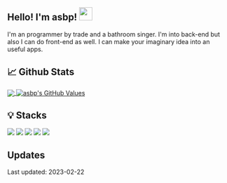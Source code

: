 ## Hello! I'm **asbp!** <img src="https://raw.githubusercontent.com/iampavangandhi/iampavangandhi/master/gifs/Hi.gif" width="30px"></h2>
I'm an programmer by trade and a bathroom singer. I'm into back-end but also I can do front-end as well.  I can make your imaginary idea into an useful apps. 

## 📈 Github Stats
<a href="https://github.com/asbp/asbp">
    <img align="center" src="https://github-readme-stats.vercel.app/api/top-langs/?username=asbp&layout=compact&text_color=C9CACC&hide=html,css,csharp,dart,gdscript,roff,glsl&title_color=FFFFFF&icon_color=1C68C5&bg_color=0D1117" />
  </a>
  <a href="https://github.com/asbp/asbp">
    <img align="center" src="https://github-readme-stats.vercel.app/api?username=asbp&show_icons=true&line_height=20&count_private=true&text_color=C9CACC&title_color=FFFFFF&icon_color=1C68C5&bg_color=0D1117" alt="asbp's GitHub Values" />
  </a>
  
## 💡 Stacks
![](https://img.shields.io/badge/JavaScript-F7DF1E?style=for-the-badge&logo=javascript&logoColor=black)
![](https://img.shields.io/badge/TypeScript-007ACC?style=for-the-badge&logo=typescript&logoColor=white)
![](https://img.shields.io/badge/PHP-777BB4?style=for-the-badge&logo=php&logoColor=white)
![](https://img.shields.io/badge/Next-black?style=for-the-badge&logo=next.js&logoColor=white)
![](https://img.shields.io/badge/Python-3776AB?style=for-the-badge&logo=python&logoColor=white)

## Updates
Last updated: 2023-02-22
